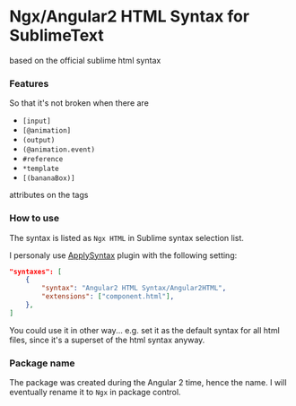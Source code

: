 # Ngx/Angular2 HTML Syntax for SublimeText

based on the official sublime html syntax

### Features

So that it's not broken when there are

- `[input]`
- `[@animation]`
- `(output)`
- `(@animation.event)`
- `#reference`
- `*template`
- `[(bananaBox)]`

attributes on the tags

### How to use

The syntax is listed as `Ngx HTML` in Sublime syntax selection list.

I personaly use [ApplySyntax](https://github.com/facelessuser/ApplySyntax) plugin
with the following setting:

```json
"syntaxes": [
    {
        "syntax": "Angular2 HTML Syntax/Angular2HTML",
        "extensions": ["component.html"],
    },
]
```

You could use it in other way...
e.g. set it as the default syntax for all html files, since it's a superset of the html syntax anyway.

### Package name

The package was created during the Angular 2 time, hence the name.
I will eventually rename it to `Ngx` in package control.
